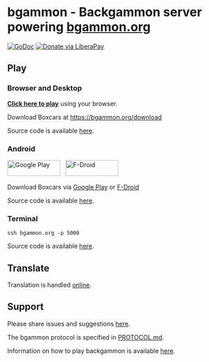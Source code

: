 # bgammon - Backgammon server powering [bgammon.org](https://bgammon.org)
[![GoDoc](https://code.rocket9labs.com/tslocum/godoc-static/raw/branch/master/badge.svg)](https://docs.rocket9labs.com/code.rocket9labs.com/tslocum/bgammon)
[![Donate via LiberaPay](https://img.shields.io/liberapay/receives/rocket9labs.com.svg?logo=liberapay)](https://liberapay.com/rocket9labs.com)

## Play

### Browser and Desktop

[**Click here to play**](https://play.bgammon.org) using your browser.

Download Boxcars at https://bgammon.org/download

Source code is available [here](https://code.rocket9labs.com/tslocum/boxcars).

### Android

<a href="https://play.google.com/store/apps/details?id=com.rocket9labs.boxcars"><img width="121" height="36" alt="Google Play" border="0" src="https://rocket9labs.com/static/badge_google_36.png"></a>
 &nbsp; <a href="https://f-droid.org/packages/com.rocket9labs.boxcars/"><img width="121" height="36" alt="F-Droid" border="0" src="https://rocket9labs.com/static/badge_fdroid_36.png"></a>

Download Boxcars via [Google Play](https://play.google.com/store/apps/details?id=com.rocket9labs.boxcars) or [F-Droid](https://f-droid.org/packages/com.rocket9labs.boxcars/)

Source code is available [here](https://code.rocket9labs.com/tslocum/boxcars-android).

### Terminal

`ssh bgammon.org -p 5000`

Source code is available [here](https://code.rocket9labs.com/tslocum/bgammon-cli).

## Translate

Translation is handled [online](https://hosted.weblate.org/projects/bgammon/).

## Support

Please share issues and suggestions [here](https://code.rocket9labs.com/tslocum/bgammon/issues).

The bgammon protocol is specified in [PROTOCOL.md](https://code.rocket9labs.com/tslocum/bgammon/src/branch/main/PROTOCOL.md).

Information on how to play backgammon is available [here](https://bkgm.com/rules.html).
